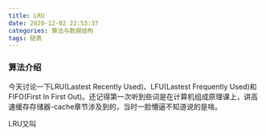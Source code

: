 ```yaml
---
title: LRU
date: 2020-12-02 22:53:37
categories: 算法与数据结构
tags: 链表
---
```


### 算法介绍

今天讨论一下LRU(Lastest Recently Used)、LFU(Lastest Frequently Used)和FIFO(First In First Out)。还记得第一次听到些词是在计算机组成原理课上，讲高速缓存存储器-cache章节涉及到的，当时一脸懵逼不知道说的是啥。

LRU又叫